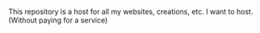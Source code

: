 This repository is a host for all my websites, creations, etc. I want to host. (Without paying for a service)
